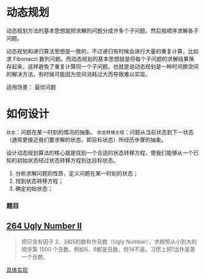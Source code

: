# 动态规划

动态规划方法的基本思想就把求解的问题分成许多个子问题，然后按顺序求解各子问题。

动态规划和递归算法思想是一致的，不过递归有时候会进行大量的重复计算，比如求 Fibonacci 数列问题。而动态规划的基本思想就是将每个子问题的求解结果保存起来，这样避免了重复计算同一个子问题。也就是说动态规划是一种时间换空间的解决方法，有时候可能因为空间消耗过大而导致难以实现。
 
 适用场景：
 最优问题
 

# 如何设计

`状态`：问题在某一时刻的情况的抽象。
`状态转移方程`：问题从当前状态到下一状态（通常更接近我们要求解的状态，即目标状态）所经历步骤的抽象。
设计动态规划算法的核心就是找到一个合适的状态转移方程，使我们能够从一个已知的初始状态经过状态转移方程到达目标状态。
1. 分析求解问题的性质，定义问题在某一时刻的状态；2. 找到状态转移方程；
3. 确定初始状态；

### 题目

## [264 Ugly Number II](https://leetcode.com/problems/ugly-number-ii/)

> 把只含有因子 2、3和5的数称作丑数（Ugly Number），求按照从小到大的顺序第 1500 个丑数。例如6、8都是丑数，但14不是。习惯上把1当作是第一个丑数。


[具体实现](https://github.com/xuelangZF/LeetCode/blob/master/DynamicProgramming/264_UglyNumberII.py)

